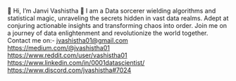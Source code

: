 👋 Hi, I’m Janvi Vashistha
 👀 I am a Data sorcerer wielding algorithms and statistical magic, unraveling the secrets hidden in vast data realms. Adept at conjuring actionable insights and transforming chaos into order.
 Join me on a journey of data enlightenment and revolutionize the world together.
 Contact me on:- jvashistha01@gmail.com 
                 https://medium.com/@jvashistha01
                 https://www.reddit.com/user/vashistha01
                 https://www.linkedin.com/in/0001datascientist/
                 https://www.discord.com/jvashistha#7024
                 
                 

<!---
vashistha01/vashistha01 is a ✨ special ✨ repository because its `README.md` (this file) appears on your GitHub profile.
You can click the Preview link to take a look at your changes.
--->
